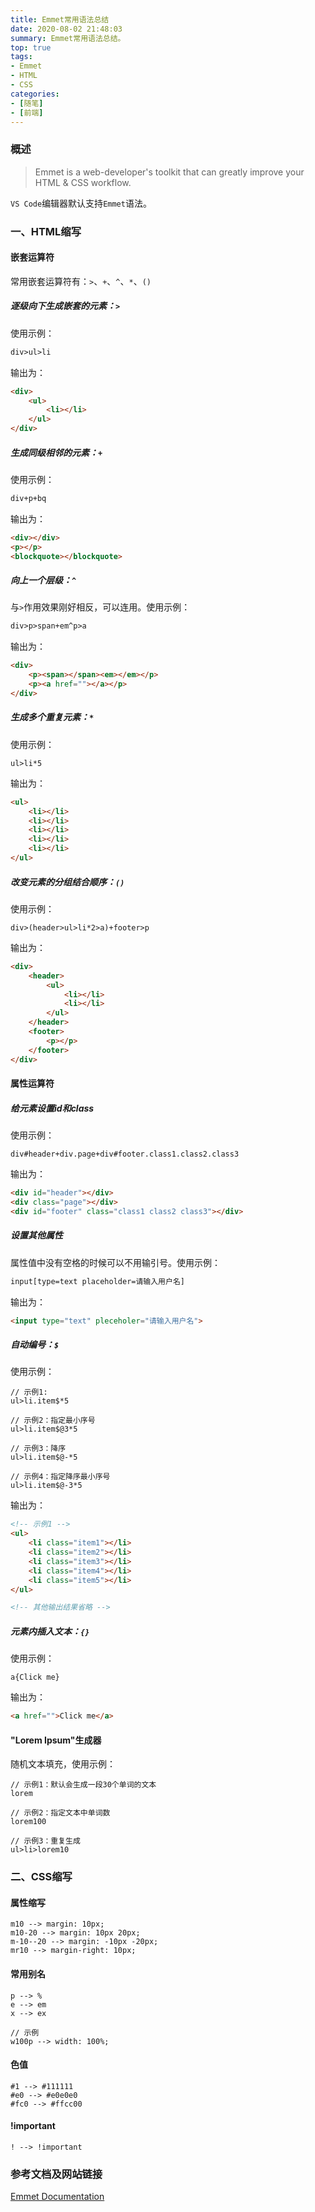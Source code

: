 ```yaml
---
title: Emmet常用语法总结
date: 2020-08-02 21:48:03
summary: Emmet常用语法总结。
top: true
tags:
- Emmet
- HTML
- CSS
categories:
- [随笔]
- [前端]
---
```


### 概述
> Emmet is a web-developer's toolkit that can greatly improve your HTML & CSS workflow.

`VS Code`编辑器默认支持`Emmet`语法。


### 一、HTML缩写
#### 嵌套运算符
常用嵌套运算符有：`>`、`+`、`^`、`*`、`()`
##### 逐级向下生成嵌套的元素：`>`  
使用示例：  

``` html
div>ul>li
```
输出为：

``` html
<div>
    <ul>
        <li></li>
    </ul>
</div>
```
##### 生成同级相邻的元素：`+` 
使用示例：
``` html
div+p+bq
```
输出为：
```html
<div></div>
<p></p>
<blockquote></blockquote>
```
##### 向上一个层级：`^`
与`>`作用效果刚好相反，可以连用。使用示例：
```html
div>p>span+em^p>a
```
输出为：
```html
<div>
    <p><span></span><em></em></p>
    <p><a href=""></a></p>
</div>
```
##### 生成多个重复元素：`*`
使用示例：
``` emmet
ul>li*5
```
输出为：
``` html
<ul>
    <li></li>
    <li></li>
    <li></li>
    <li></li>
    <li></li>
</ul>
```
##### 改变元素的分组结合顺序：`()` 
使用示例：
``` emmet
div>(header>ul>li*2>a)+footer>p
```
输出为：
``` html
<div>
    <header>
        <ul>
            <li></li>
            <li></li>
        </ul>
    </header>
    <footer>
        <p></p>
    </footer>
</div>
```

#### 属性运算符
##### 给元素设置id和class  
使用示例：
``` emmet
div#header+div.page+div#footer.class1.class2.class3
```
输出为：
```html
<div id="header"></div>
<div class="page"></div>
<div id="footer" class="class1 class2 class3"></div>
```

##### 设置其他属性
属性值中没有空格的时候可以不用输引号。使用示例：
``` html
input[type=text placeholder=请输入用户名]
```
输出为：
``` html
<input type="text" pleceholer="请输入用户名">
``` 

##### 自动编号：`$`

使用示例：
```
// 示例1:
ul>li.item$*5

// 示例2：指定最小序号
ul>li.item$@3*5

// 示例3：降序
ul>li.item$@-*5

// 示例4：指定降序最小序号
ul>li.item$@-3*5
```
输出为：
```html
<!-- 示例1 -->
<ul>
    <li class="item1"></li>
    <li class="item2"></li>
    <li class="item3"></li>
    <li class="item4"></li>
    <li class="item5"></li>
</ul>

<!-- 其他输出结果省略 -->
```

##### 元素内插入文本：`{}` 

使用示例：
```
a{Click me}
```
输出为：
```html
<a href="">Click me</a>
```

#### "Lorem Ipsum"生成器
随机文本填充，使用示例：  
```
// 示例1：默认会生成一段30个单词的文本
lorem

// 示例2：指定文本中单词数
lorem100

// 示例3：重复生成
ul>li>lorem10

```

### 二、CSS缩写
#### 属性缩写  
```
m10 --> margin: 10px;
m10-20 --> margin: 10px 20px;
m-10--20 --> margin: -10px -20px;
mr10 --> margin-right: 10px;
```

#### 常用别名
```
p --> %
e --> em
x --> ex

// 示例
w100p --> width: 100%;
```

#### 色值
```
#1 --> #111111
#e0 --> #e0e0e0
#fc0 --> #ffcc00
```

#### !important
```
! --> !important
```

### 参考文档及网站链接
[Emmet Documentation](https://docs.emmet.io)  
